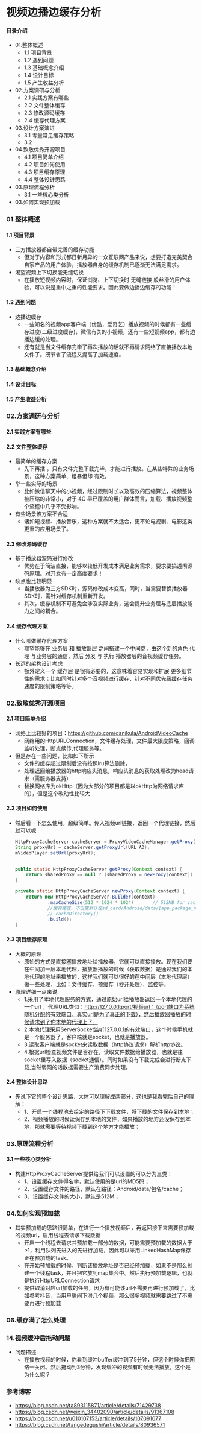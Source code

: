 # 视频边播边缓存分析
#### 目录介绍
- 01.整体概述
    - 1.1 项目背景
    - 1.2 遇到问题
    - 1.3 基础概念介绍
    - 1.4 设计目标
    - 1.5 产生收益分析
- 02.方案调研与分析
    - 2.1 实践方案有哪些
    - 2.2 文件整体缓存
    - 2.3 修改源码缓存
    - 2.4 缓存代理方案
- 03.设计方案演进
    - 3.1 考量常见缓存策略
    - 3.2 
- 04.致敬优秀开源项目
    - 4.1 项目简单介绍
    - 4.2 项目如何使用
    - 4.3 项目缓存原理
    - 4.4 整体设计思路
- 03.原理流程分析
    - 3.1 一些核心类分析
- 03.如何实现预加载




### 01.整体概述
#### 1.1 项目背景
- 三方播放器都自带完善的缓存功能
    - 但对于内容和形式都日新月异的一众互联网产品来说，想要打造完美契合自家产品的用户体验，播放器自身的缓存机制已逐渐无法满足需求。
- 渴望视频上下切换能无缝切换
    -  在播放短视频内容时，保证浏览、上下切换时 无缝链接 般丝滑的用户体验，可以说是重中之重的性能要求。因此要做边播边缓存的功能！



#### 1.2 遇到问题
- 边播边缓存
    - 一些知名的视频app客户端（优酷，爱奇艺）播放视频的时候都有一些缓存进度(二级进度缓存)，微信有关的小视频，还有一些短视频app，都有边播边缓的处理。
    - 还有就是当文件缓存完毕了再次播放的话就不再请求网络了直接播放本地文件了。既节省了流程又提高了加载速度。



#### 1.3 基础概念介绍



#### 1.4 设计目标



#### 1.5 产生收益分析


### 02.方案调研与分析
#### 2.1 实践方案有哪些



#### 2.2 文件整体缓存
- 最简单的缓存方案
    - 先下再播 ，只有文件完整下载完毕，才能进行播放。在某些特殊的业务场景，这种方案简单、粗暴但却 有效。
- 举一些实际的场景
    - 比如微信聊天中的小视频，经过限制时长以及高效的压缩算法，视频整体被压缩的非常小，对于 4G 早已覆盖的用户群体而言，加载、播放视频整个流程中几乎不受影响。
- 有些场景该方案不合适
    - 诸如短视频、播放音乐，这种方案就不太适合，更不论电视剧、电影这类更重的应用场景了。


#### 2.3 修改源码缓存
- 基于播放器源码进行修改
    - 优势在于简洁直接，能够以较低开发成本满足业务需求，要求要搞透彻源码原理。对开发有一定高度要求！
- 缺点也比较明显
    - 当播放器为三方SDK时，源码修改成本变高，同时，当需要替换播放器SDK时，需针对缓存机制重新开发。
    - 其次，缓存机制不可避免会涉及实际业务，这会提升业务层与底层播放能力之间的耦合。


#### 2.4 缓存代理方案
- 什么叫做缓存代理方案
    - 期望能够在 业务层 和 播放器层 之间搭建一个中间商，由这个新的角色 代理 与业务层的通信，然后 分发 与 执行 播放器层的音视频缓存任务。
- 长远的架构设计考虑
    - 额外定义一个 缓存层 是很有必要的，这意味着容易实现和扩展 更多细节性的需求；比如同时针对多个音视频进行缓存、针对不同优先级缓存任务速度的限制策略等等。



### 02.致敬优秀开源项目
#### 2.1 项目简单介绍
- 网络上比较好的项目：https://github.com/danikula/AndroidVideoCache
    - 网络用的HttpURLConnection，文件缓存处理，文件最大限度策略，回调监听处理，断点续传,代理服务等。
- 但是存在一些问题，比如如下所示
    - 文件的缓存超过限制后没有按照lru算法删除，
    - 处理返回给播放器的http响应头消息，响应头消息的获取处理改为head请求（需服务器支持）
    - 替换网络库为okHttp（因为大部分的项目都是以okHttp为网络请求库的），但是这个改动性比较大


#### 2.2 项目如何使用
- 然后看一下怎么使用，超级简单。传入视频url链接，返回一个代理链接，然后就可以呢
    ``` java
    HttpProxyCacheServer cacheServer = ProxyVideoCacheManager.getProxy(this);
    String proxyUrl = cacheServer.getProxyUrl(URL_AD);
    mVideoPlayer.setUrl(proxyUrl);
  
  
    public static HttpProxyCacheServer getProxy(Context context) {
        return sharedProxy == null ? (sharedProxy = newProxy(context)) : sharedProxy;
    }

    private static HttpProxyCacheServer newProxy(Context context) {
        return new HttpProxyCacheServer.Builder(context)
                .maxCacheSize(512 * 1024 * 1024)       // 512MB for cache
                //缓存路径，不设置默认在sd_card/Android/data/[app_package_name]/cache中
                //.cacheDirectory()
                .build();
    }
    ```



#### 2.3 项目缓存原理
- 大概的原理
    - 原始的方式是直接塞播放地址给播放器，它就可以直接播放。现在我们要在中间加一层本地代理，播放器播放的时候（获取数据）是通过我们的本地代理的地址来播放的，这样我们就可以很好的在中间层（本地代理层）做一些处理，比如：文件缓存，预缓存（秒开处理），监控等。
- 原理详细一点来说
    - 1.采用了本地代理服务的方式，通过原始url给播放器返回一个本地代理的一个url ，代理URL类似：http://127.0.0.1:port/视频url；（port端口为系统随机分配的有效端口，真实url是为了真正的下载），然后播放器播放的时候请求到了你本地的代理上了。
    - 2.本地代理采用ServerSocket监听127.0.0.1的有效端口，这个时候手机就是一个服务器了，客户端就是socket，也就是播放器。
    - 3.读取客户端就是socket来读取数据（http协议请求）解析http协议。
    - 4.根据url检查视频文件是否存在，读取文件数据给播放器，也就是往socket里写入数据（socket通信）。同时如果没有下载完成会进行断点下载,当然弱网的话数据需要生产消费同步处理。


#### 2.4 整体设计思路
- 先说下它的整个设计思路，大体可以理解成两部分，这也是我看完后自己的理解：
    - 1、开启一个线程池去给定的路径下下载文件，将下载的文件保存到本地；
    - 2、视频播放的时候读保存到本地的文件，如果播放的地方还没保存到本地，那就需要等待视频下载到这个地方才能播放；


### 03.原理流程分析
#### 3.1 一些核心类分析
- 构建HttpProxyCacheServer提供给我们可以设置的可以分为三类：
    - 1、设置缓存文件得名字，默认使用的是url的MD5码；
    - 2、设置缓存文件的路径，默认在路径：Android/data/包名/cache；
    - 3、设置缓存文件的大小，默认是512M；




### 04.如何实现预加载
- 其实预加载的思路很简单，在进行一个播放视频后，再返回接下来需要预加载的视频url，启用线程去请求下载数据
    - 开启一个线程去请求并预加载一部分的数据，可能需要预加载的数据大于>1，利用队列先进入的先进行加载，因此可以采用LinkedHashMap保存正在预加载的task。
    - 在开始预加载的时候，判断该播放地址是否已经预加载，如果不是那么创建一个线程task，并且把它放到map集合中。然后执行预加载逻辑，也就是执行HttpURLConnection请求
    - 提供取消对应url加载的任务，因为有可能该url不需要再进行预加载了，比如参考抖音，当用户瞬间下滑几个视频，那么很多视频就需要跳过了不需要再进行预加载



### 06.缓存满了怎么处理


### 14.视频缓冲后拖动问题
- 问题描述
    - 在播放视频的时候，你看到缓冲buffer缓冲到了5分钟，但这个时候你把网络一关闭。然后拖动到3分钟，发现缓冲的视频有时候无法播放，这个是为什么呢？







### 参考博客
- https://blog.csdn.net/ta893115871/article/details/71429738
- https://blog.csdn.net/weixin_34402090/article/details/91367108
- https://blog.csdn.net/u010107153/article/details/107091077
- https://blog.csdn.net/tangedegushi/article/details/80936571

















